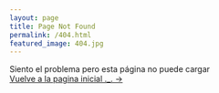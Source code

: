 ```yaml
---
layout: page
title: Page Not Found
permalink: /404.html
featured_image: 404.jpg
---
```


Siento el problema pero esta página no puede cargar <br />
<a class="error-link" href="{{ site.baseurl }}/">Vuelve a la pagina inicial ._. &rarr;</a>
